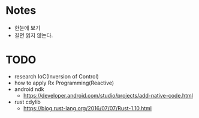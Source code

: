 # Notes

- 한눈에 보기
- 길면 읽지 않는다.

# TODO
* research IoC(Inversion of Control)
* how to apply Rx Programming(Reactive)
* android ndk
  - https://developer.android.com/studio/projects/add-native-code.html
* rust cdylib
  - https://blog.rust-lang.org/2016/07/07/Rust-1.10.html
